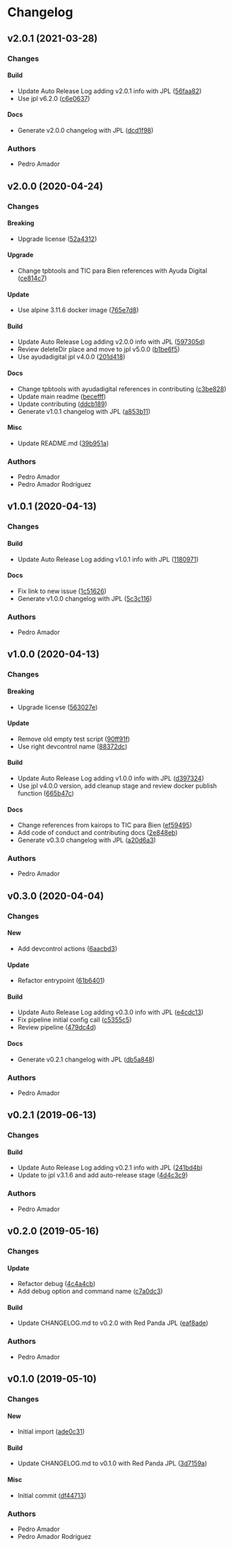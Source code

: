 # Changelog

## v2.0.1 (2021-03-28)

### Changes

#### Build

* Update Auto Release Log adding v2.0.1 info with JPL ([56faa82](https://github.com/ayudadigital/dc-hello-world/commit/56faa82))
* Use jpl v6.2.0 ([c6e0637](https://github.com/ayudadigital/dc-hello-world/commit/c6e0637))

#### Docs

* Generate v2.0.0 changelog with JPL ([dcd1f98](https://github.com/ayudadigital/dc-hello-world/commit/dcd1f98))

### Authors

* Pedro Amador

## v2.0.0 (2020-04-24)

### Changes

#### Breaking

* Upgrade license ([52a4312](https://github.com/ayudadigital/dc-hello-world/commit/52a4312))

#### Upgrade

* Change tpbtools and TIC para Bien references with Ayuda Digital ([ce814c7](https://github.com/ayudadigital/dc-hello-world/commit/ce814c7))

#### Update

* Use alpine 3.11.6 docker image ([765e7d8](https://github.com/ayudadigital/dc-hello-world/commit/765e7d8))

#### Build

* Update Auto Release Log adding v2.0.0 info with JPL ([597305d](https://github.com/ayudadigital/dc-hello-world/commit/597305d))
* Review deleteDir place and move to jpl v5.0.0 ([b1be6f5](https://github.com/ayudadigital/dc-hello-world/commit/b1be6f5))
* Use ayudadigital jpl v4.0.0 ([201d418](https://github.com/ayudadigital/dc-hello-world/commit/201d418))

#### Docs

* Change tpbtools with ayudadigital references in contributing ([c3be828](https://github.com/ayudadigital/dc-hello-world/commit/c3be828))
* Update main readme ([becefff](https://github.com/ayudadigital/dc-hello-world/commit/becefff))
* Update contributing ([ddcb189](https://github.com/ayudadigital/dc-hello-world/commit/ddcb189))
* Generate v1.0.1 changelog with JPL ([a853b11](https://github.com/ayudadigital/dc-hello-world/commit/a853b11))

#### Misc

* Update README.md ([39b951a](https://github.com/ayudadigital/dc-hello-world/commit/39b951a))

### Authors

* Pedro Amador
* Pedro Amador Rodríguez

## v1.0.1 (2020-04-13)

### Changes

#### Build

* Update Auto Release Log adding v1.0.1 info with JPL ([1180971](https://github.com/ayudadigital/dc-hello-world/commit/1180971))

#### Docs

* Fix link to new issue ([1c51626](https://github.com/ayudadigital/dc-hello-world/commit/1c51626))
* Generate v1.0.0 changelog with JPL ([5c3c116](https://github.com/ayudadigital/dc-hello-world/commit/5c3c116))

### Authors

* Pedro Amador

## v1.0.0 (2020-04-13)

### Changes

#### Breaking

* Upgrade license ([563027e](https://github.com/ayudadigital/dc-hello-world/commit/563027e))

#### Update

* Remove old empty test script ([90ff91f](https://github.com/ayudadigital/dc-hello-world/commit/90ff91f))
* Use right devcontrol name ([88372dc](https://github.com/ayudadigital/dc-hello-world/commit/88372dc))

#### Build

* Update Auto Release Log adding v1.0.0 info with JPL ([d397324](https://github.com/ayudadigital/dc-hello-world/commit/d397324))
* Use jpl v4.0.0 version, add cleanup stage and review docker publish function ([665b47c](https://github.com/ayudadigital/dc-hello-world/commit/665b47c))

#### Docs

* Change references from kairops to TIC para Bien ([ef59495](https://github.com/ayudadigital/dc-hello-world/commit/ef59495))
* Add code of conduct and contributing docs ([2e848eb](https://github.com/ayudadigital/dc-hello-world/commit/2e848eb))
* Generate v0.3.0 changelog with JPL ([a20d6a3](https://github.com/ayudadigital/dc-hello-world/commit/a20d6a3))

### Authors

* Pedro Amador

## v0.3.0 (2020-04-04)

### Changes

#### New

* Add devcontrol actions ([6aacbd3](https://github.com/ayudadigital/dc-hello-world/commit/6aacbd3))

#### Update

* Refactor entrypoint ([61b6401](https://github.com/ayudadigital/dc-hello-world/commit/61b6401))

#### Build

* Update Auto Release Log adding v0.3.0 info with JPL ([e4cdc13](https://github.com/ayudadigital/dc-hello-world/commit/e4cdc13))
* Fix pipeline initial config call ([c5355c5](https://github.com/ayudadigital/dc-hello-world/commit/c5355c5))
* Review pipeline ([479dc4d](https://github.com/ayudadigital/dc-hello-world/commit/479dc4d))

#### Docs

* Generate v0.2.1 changelog with JPL ([db5a848](https://github.com/ayudadigital/dc-hello-world/commit/db5a848))

### Authors

* Pedro Amador

## v0.2.1 (2019-06-13)

### Changes

#### Build

* Update Auto Release Log adding v0.2.1 info with JPL ([241bd4b](https://github.com/ayudadigital/dc-hello-world/commit/241bd4b))
* Update to jpl v3.1.6 and add auto-release stage ([4d4c3c9](https://github.com/ayudadigital/dc-hello-world/commit/4d4c3c9))

### Authors

* Pedro Amador

## v0.2.0 (2019-05-16)

### Changes

#### Update

* Refactor debug ([4c4a4cb](https://github.com/ayudadigital/dc-hello-world/commit/4c4a4cb))
* Add debug option and command name ([c7a0dc3](https://github.com/ayudadigital/dc-hello-world/commit/c7a0dc3))

#### Build

* Update CHANGELOG.md to v0.2.0 with Red Panda JPL ([eaf8ade](https://github.com/ayudadigital/dc-hello-world/commit/eaf8ade))

### Authors

* Pedro Amador

## v0.1.0 (2019-05-10)

### Changes

#### New

* Initial import ([ade0c31](https://github.com/ayudadigital/dc-hello-world/commit/ade0c31))

#### Build

* Update CHANGELOG.md to v0.1.0 with Red Panda JPL ([3d7159a](https://github.com/ayudadigital/dc-hello-world/commit/3d7159a))

#### Misc

* Initial commit ([df44713](https://github.com/ayudadigital/dc-hello-world/commit/df44713))

### Authors

* Pedro Amador
* Pedro Amador Rodríguez

